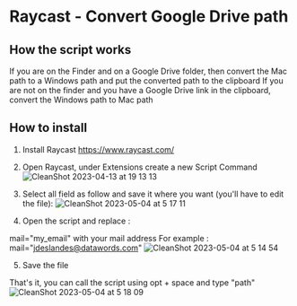 # Raycast - Convert Google Drive path

## How the script works
If you are on the Finder and on a Google Drive folder, then convert the Mac path to a Windows path and put the converted path to the clipboard
If you are not on the finder and you have a Google Drive link in the clipboard, convert the Windows path to Mac path

## How to install
1. Install Raycast https://www.raycast.com/
2. Open Raycast, under Extensions create a new Script Command
![CleanShot 2023-04-13 at 19 13 13](https://user-images.githubusercontent.com/47465584/231834834-68c5a745-4378-4bb2-9c14-60e934d7ac71.jpg)

3. Select all field as follow and save it where you want (you'll have to edit the file):
![CleanShot 2023-05-04 at 5 17 11](https://user-images.githubusercontent.com/47465584/236252355-f94e4227-16f7-439e-81f6-57f8bba758b1.jpg)


4. Open the script and replace :

mail="my_email" with your mail address
For example : mail="jdeslandes@datawords.com"
![CleanShot 2023-05-04 at 5 14 54](https://user-images.githubusercontent.com/47465584/236251937-016bfe0c-31d2-4954-af77-1108a282260b.jpg)


5. Save the file

That's it, you can call the script using opt + space and type "path"
![CleanShot 2023-05-04 at 5 18 09](https://user-images.githubusercontent.com/47465584/236252568-86f52972-735e-44ff-92ad-824f2ed1c880.jpg)

